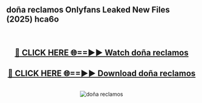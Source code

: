 <h2>doña reclamos Onlyfans Leaked New Files (2025) hca6o</h2>
<br>
<div align="center">
<h2><a href="https://mediafiles.top/doña_reclamos&ref=git" rel="nofollow">🔴 CLICK HERE 🌐==►► Watch doña reclamos</a></h2>
<h2><a href="https://mediafiles.top/doña_reclamos&ref=git" rel="nofollow">🔴 CLICK HERE 🌐==►► Download doña reclamos</a></h2>
<br>
<a href="https://mediafiles.top/doña_reclamos&ref=git" rel="nofollow" data-target="animated-image.originalLink"><img src="https://i.ibb.co.com/xMMVF88/686577567.gif" alt="doña reclamos" style="max-width: 100%; display: inline-block;" data-target="animated-image.originalImage"></a>
</div>
<br>
<br>
